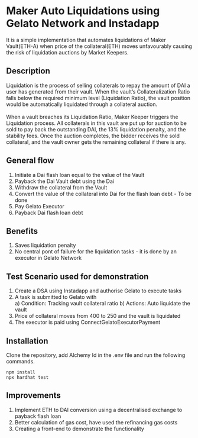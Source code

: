 # Maker Auto Liquidations using Gelato Network and Instadapp

It is a simple implementation that automates liquidations of Maker Vault(ETH-A) when price of the collateral(ETH) moves unfavourably causing the risk of liquidation auctions by Market Keepers.

## Description

Liquidation is the process of selling collaterals to repay the amount of DAI a user has generated from their vault. When the vault’s Collateralization Ratio falls below the required minimum level (Liquidation Ratio), the vault position would be automatically liquidated through a collateral auction.<br>
<br>
When a vault breaches its Liquidation Ratio, Maker Keeper triggers the Liquidation process. All collaterals in this vault are put up for auction to be sold to pay back the outstanding DAI, the 13% liquidation penalty, and the stability fees. Once the auction completes, the bidder receives the sold collateral, and the vault owner gets the remaining collateral if there is any.

## General flow

1. Initiate a Dai flash loan equal to the value of the Vault<br>
2. Payback the Dai Vault debt using the Dai<br>
3. Withdraw the collateral from the Vault<br>
4. Convert the value of the collateral into Dai for the flash loan debt - To be done<br>
5. Pay Gelato Executor<br>
6. Payback Dai flash loan debt<br>

## Benefits

1. Saves liquidation penalty<br>
2. No central pont of failure for the liquidation tasks - it is done by an executor in Gelato Network<br>

## Test Scenario used for demonstration

1. Create a DSA using Instadapp and authorise Gelato to execute tasks <br>
2. A task is submitted to Gelato with<br>
a) Condition: Tracking vault collateral ratio
b) Actions: Auto liquidate the vault
3. Price of collateral moves from 400 to 250 and the vault is liquidated<br>
4. The executor is paid using ConnectGelatoExecutorPayment<br>

## Installation

Clone the repository, add Alchemy Id in the .env file and run the following commands.

```
npm install
npx hardhat test
```

## Improvements

1. Implement ETH to DAI conversion using a decentralised exchange to payback flash loan<br>
2. Better calculation of gas cost, have used the refinancing gas costs<br>
3. Creating a front-end to demonstrate the functionality
